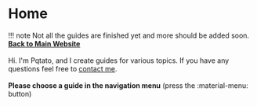 # Home
!!! note
    Not all the guides are finished yet and more should be added soon.
**[Back to Main Website](https://www.pqtato.pw)**<br/><br/>
Hi. I'm Pqtato, and I create guides for various topics. If you have any questions feel free to [contact me](https://www.pqtato.pw/contactme).
<br/><br/>**Please choose a guide in the navigation menu** (press the :material-menu: button)
